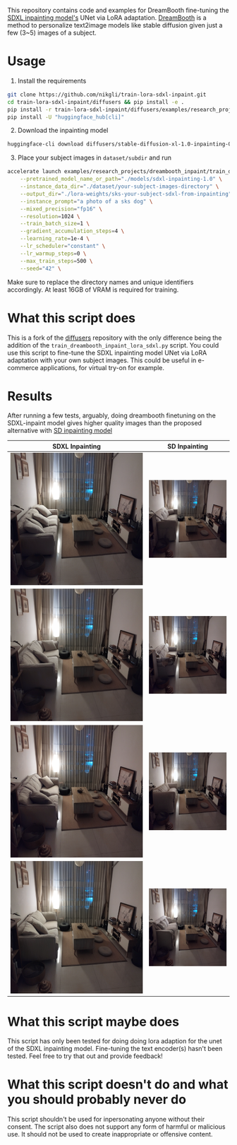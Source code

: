 This repository contains code and examples for DreamBooth fine-tuning the [SDXL inpainting model's](https://huggingface.co/diffusers/stable-diffusion-xl-1.0-inpainting-0.1) UNet via LoRA adaptation. 
[DreamBooth](https://arxiv.org/abs/2208.12242) is a method to personalize text2image models like stable diffusion given just a few (3~5) images of a subject.

# Usage

1. Install the requirements
```bash
git clone https://github.com/nikgli/train-lora-sdxl-inpaint.git
cd train-lora-sdxl-inpaint/diffusers && pip install -e .
pip install -r train-lora-sdxl-inpaint/diffusers/examples/research_projects/requirements.txt
pip install -U "huggingface_hub[cli]"
```
2. Download the inpainting model
```bash
huggingface-cli download diffusers/stable-diffusion-xl-1.0-inpainting-0.1 --local-dir ./models/sdxl-inpainting-1.0 --local-dir-use-symlinks False
```
3. Place your subject images in `dataset/subdir` and run
```bash
accelerate launch examples/research_projects/dreambooth_inpaint/train_dreambooth_inpaint_lora_sdxl.py \
    --pretrained_model_name_or_path="./models/sdxl-inpainting-1.0" \
    --instance_data_dir="./dataset/your-subject-images-directory" \
    --output_dir="./lora-weights/sks-your-subject-sdxl-from-inpainting" \
    --instance_prompt="a photo of a sks dog" \
    --mixed_precision="fp16" \
    --resolution=1024 \
    --train_batch_size=1 \
    --gradient_accumulation_steps=4 \
    --learning_rate=1e-4 \
    --lr_scheduler="constant" \
    --lr_warmup_steps=0 \
    --max_train_steps=500 \
    --seed="42" \
```

Make sure to replace the directory names and unique identifiers accordingly. At least 16GB of VRAM is required for training.

# What this script does

This is a fork of the [diffusers](https://github.com/huggingface/diffusers) repository with the only difference being the addition of the `train_dreambooth_inpaint_lora_sdxl.py` script. You could use this script to fine-tune the SDXL inpainting model UNet via LoRA adaptation with your own subject images. This could be useful in e-commerce applications, for virtual try-on for example.

# Results

After running a few tests, arguably, doing dreambooth finetuning on the SDXL-inpaint model gives higher quality images than the proposed alternative with [SD inpainting model](https://huggingface.co/runwayml/stable-diffusion-inpainting)

<!-- Table with result images -->
| SDXL Inpainting | SD Inpainting |
|---|---|
| <img src="results/home-1-sdxl-lora-inpainting-1.png" alt="SDXL Inpainting Example 1"> | <img src="results/home-1-lora-sd-inpainting-1.png" alt="SD Inpainting Example 1"> |
| <img src="results/home-1-sdxl-lora-inpainting-2.png" alt="SDXL Inpainting Example 2"> | <img src="results/home-1-lora-sd-inpainting-2.png" alt="SD Inpainting Example 2"> |
| <img src="results/home-1-sdxl-lora-inpainting-3.png" alt="SDXL Inpainting Example 3"> | <img src="results/home-1-lora-sd-inpainting-3.png" alt="SD Inpainting Example 3"> |
| <img src="results/home-1-sdxl-lora-inpainting-4.png" alt="SDXL Inpainting Example 4"> | <img src="results/home-1-lora-sd-inpainting-4.png" alt="SD Inpainting Example 4"> |

# What this script maybe does

This script has only been tested for doing doing lora adaption for the unet of the SDXL inpainting model. Fine-tuning the text encoder(s) hasn't been tested. Feel free to try that out and provide feedback!

# What this script doesn't do and what you should probably never do
This script shouldn't be used for inpersonating anyone without their consent. The script also does not support any form of harmful or malicious use. It should not be used to create inappropriate or offensive content.